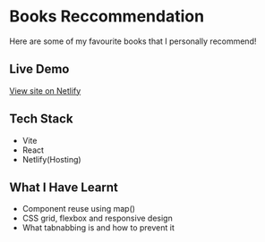 # Books Reccommendation
Here are some of my favourite books that I personally recommend!

## Live Demo
[View site on Netlify](https://book-recommendations-shalini.netlify.app/)

## Tech Stack
- Vite
- React
- Netlify(Hosting)

## What I Have Learnt
- Component reuse using map()
- CSS grid, flexbox and responsive design
- What tabnabbing is and how to prevent it

